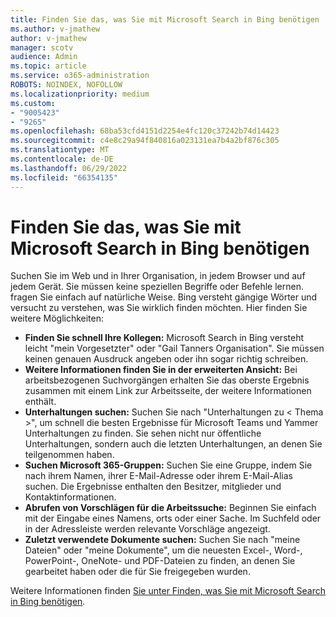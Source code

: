 ```yaml
---
title: Finden Sie das, was Sie mit Microsoft Search in Bing benötigen
ms.author: v-jmathew
author: v-jmathew
manager: scotv
audience: Admin
ms.topic: article
ms.service: o365-administration
ROBOTS: NOINDEX, NOFOLLOW
ms.localizationpriority: medium
ms.custom:
- "9005423"
- "9265"
ms.openlocfilehash: 68ba53cfd4151d2254e4fc120c37242b74d14423
ms.sourcegitcommit: c4e8c29a94f840816a023131ea7b4a2bf876c305
ms.translationtype: MT
ms.contentlocale: de-DE
ms.lasthandoff: 06/29/2022
ms.locfileid: "66354135"
---
```

# <a name="find-what-you-need-with-microsoft-search-in-bing"></a>Finden Sie das, was Sie mit Microsoft Search in Bing benötigen

Suchen Sie im Web und in Ihrer Organisation, in jedem Browser und auf jedem Gerät. Sie müssen keine speziellen Begriffe oder Befehle lernen. fragen Sie einfach auf natürliche Weise. Bing versteht gängige Wörter und versucht zu verstehen, was Sie wirklich finden möchten. Hier finden Sie weitere Möglichkeiten:

- **Finden Sie schnell Ihre Kollegen:** Microsoft Search in Bing versteht leicht "mein Vorgesetzter" oder "Gail Tanners Organisation". Sie müssen keinen genauen Ausdruck angeben oder ihn sogar richtig schreiben.
- **Weitere Informationen finden Sie in der erweiterten Ansicht:** Bei arbeitsbezogenen Suchvorgängen erhalten Sie das oberste Ergebnis zusammen mit einem Link zur Arbeitsseite, der weitere Informationen enthält.
- **Unterhaltungen suchen:** Suchen Sie nach "Unterhaltungen zu < Thema >", um schnell die besten Ergebnisse für Microsoft Teams und Yammer Unterhaltungen zu finden. Sie sehen nicht nur öffentliche Unterhaltungen, sondern auch die letzten Unterhaltungen, an denen Sie teilgenommen haben.
- **Suchen Microsoft 365-Gruppen:** Suchen Sie eine Gruppe, indem Sie nach ihrem Namen, ihrer E-Mail-Adresse oder ihrem E-Mail-Alias suchen. Die Ergebnisse enthalten den Besitzer, mitglieder und Kontaktinformationen.
- **Abrufen von Vorschlägen für die Arbeitssuche:** Beginnen Sie einfach mit der Eingabe eines Namens, orts oder einer Sache. Im Suchfeld oder in der Adressleiste werden relevante Vorschläge angezeigt.
- **Zuletzt verwendete Dokumente suchen:** Suchen Sie nach "meine Dateien" oder "meine Dokumente", um die neuesten Excel-, Word-, PowerPoint-, OneNote- und PDF-Dateien zu finden, an denen Sie gearbeitet haben oder die für Sie freigegeben wurden.

Weitere Informationen finden [Sie unter Finden, was Sie mit Microsoft Search in Bing benötigen](https://go.microsoft.com/fwlink/?linkid=2149027).
